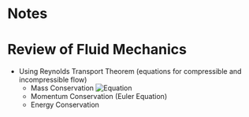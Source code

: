 # Notes

# Review of Fluid Mechanics

- Using Reynolds Transport Theorem (equations for compressible and incompressible flow)
  - Mass Conservation
    ![Equation](https://quicklatex.com/cache3/df/ql_5a11336f4b900ef1aff2e6c95da133df_l3.png)
  - Momentum Conservation (Euler Equation)
  - Energy Conservation
